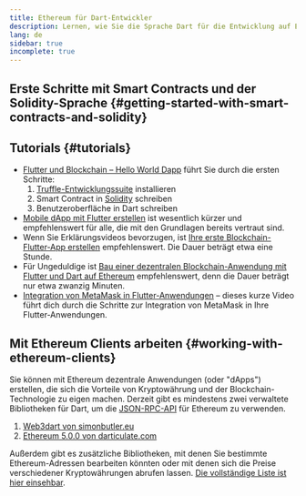 ```yaml
---
title: Ethereum für Dart-Entwickler
description: Lernen, wie Sie die Sprache Dart für die Entwicklung auf Ethereum nutzen
lang: de
sidebar: true
incomplete: true
---
```


## Erste Schritte mit Smart Contracts und der Solidity-Sprache {#getting-started-with-smart-contracts-and-solidity}

## Tutorials {#tutorials}

- [Flutter und Blockchain – Hello World Dapp](https://www.geeksforgeeks.org/flutter-and-blockchain-hello-world-dapp/) führt Sie durch die ersten Schritte:
  1.  [Truffle-Entwicklungssuite](https://www.trufflesuite.com/) installieren
  2.  Smart Contract in [Solidity](https://soliditylang.org/) schreiben
  3.  Benutzeroberfläche in Dart schreiben
- [Mobile dApp mit Flutter erstellen](https://medium.com/dash-community/building-a-mobile-dapp-with-flutter-be945c80315a) ist wesentlich kürzer und empfehlenswert für alle, die mit den Grundlagen bereits vertraut sind.
- Wenn Sie Erklärungsvideos bevorzugen, ist [Ihre erste Blockchain-Flutter-App erstellen](https://www.youtube.com/watch?v=3Eeh3pJ6PeA) empfehlenswert. Die Dauer beträgt etwa eine Stunde.
- Für Ungeduldige ist [Bau einer dezentralen Blockchain-Anwendung mit Flutter und Dart auf Ethereum](https://www.youtube.com/watch?v=jaMFEOCq_1s) empfehlenswert, denn die Dauer beträgt nur etwa zwanzig Minuten.
- [Integration von MetaMask in Flutter-Anwendungen](https://youtu.be/8qzVDje3IWk) – dieses kurze Video führt dich durch die Schritte zur Integration von MetaMask in Ihre Flutter-Anwendungen.

## Mit Ethereum Clients arbeiten {#working-with-ethereum-clients}

Sie können mit Ethereum dezentrale Anwendungen (oder "dApps") erstellen, die sich die Vorteile von Kryptowährung und der Blockchain-Technologie zu eigen machen. Derzeit gibt es mindestens zwei verwaltete Bibliotheken für Dart, um die [JSON-RPC-API](/developers/docs/apis/json-rpc/) für Ethereum zu verwenden.

1. [Web3dart von simonbutler.eu](https://pub.dev/packages/web3dart)
1. [Ethereum 5.0.0 von darticulate.com](https://pub.dev/packages/ethereum)

Außerdem gibt es zusätzliche Bibliotheken, mit denen Sie bestimmte Ethereum-Adressen bearbeiten könnten oder mit denen sich die Preise verschiedener Kryptowährungen abrufen lassen. [Die vollständige Liste ist hier einsehbar](https://pub.dev/dart/packages?q=ethereum).
